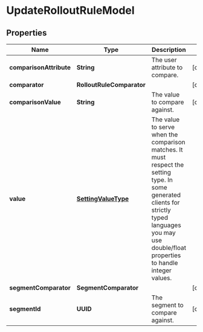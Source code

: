 

# UpdateRolloutRuleModel


## Properties

| Name | Type | Description | Notes |
|------------ | ------------- | ------------- | -------------|
|**comparisonAttribute** | **String** | The user attribute to compare. |  [optional] |
|**comparator** | **RolloutRuleComparator** |  |  [optional] |
|**comparisonValue** | **String** | The value to compare against. |  [optional] |
|**value** | [**SettingValueType**](SettingValueType.md) | The value to serve when the comparison matches. It must respect the setting type. In some generated clients for strictly typed languages you may use double/float properties to handle integer values. |  |
|**segmentComparator** | **SegmentComparator** |  |  [optional] |
|**segmentId** | **UUID** | The segment to compare against. |  [optional] |



